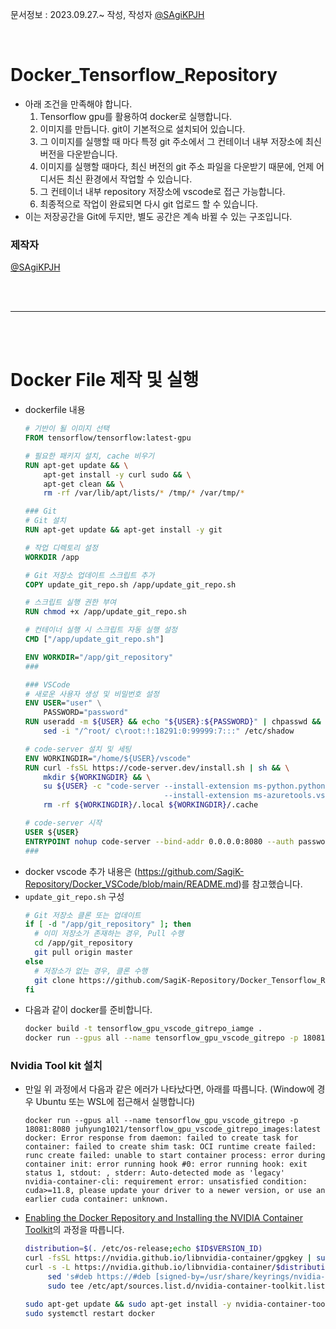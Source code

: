 문서정보 : 2023.09.27.~ 작성, 작성자 [@SAgiKPJH](https://github.com/SAgiKPJH)

<br>

# Docker_Tensorflow_Repository

  

- 아래 조건을 만족해야 합니다.
  1. Tensorflow gpu를 활용하여 docker로 실행합니다.
  2. 이미지를 만듭니다. git이 기본적으로 설치되어 있습니다.
  3. 그 이미지를 실행할 때 마다 특정 git 주소에서 그 컨테이너 내부 저장소에 최신 버전을 다운받습니다.
  4. 이미지를 실행할 때마다, 최신 버전의 git 주소 파일을 다운받기 때문에, 언제 어디서든 최신 환경에서 작업할 수 있습니다.
  5. 그 컨테이너 내부 repository 저장소에 vscode로 접근 가능합니다.
  6. 최종적으로 작업이 완료되면 다시 git 업로드 할 수 있습니다.
- 이는 저장공간을 Git에 두지만, 별도 공간은 계속 바뀔 수 있는 구조입니다.

### 제작자
[@SAgiKPJH](https://github.com/SAgiKPJH)

<br><br>

---

<br><br>

# Docker File 제작 및 실행

- dockerfile 내용
  ```dockerfile
  # 기반이 될 이미지 선택
  FROM tensorflow/tensorflow:latest-gpu
  
  # 필요한 패키지 설치, cache 비우기
  RUN apt-get update && \
      apt-get install -y curl sudo && \
      apt-get clean && \
      rm -rf /var/lib/apt/lists/* /tmp/* /var/tmp/*
  
  ### Git
  # Git 설치
  RUN apt-get update && apt-get install -y git
  
  # 작업 디렉토리 설정
  WORKDIR /app
  
  # Git 저장소 업데이트 스크립트 추가
  COPY update_git_repo.sh /app/update_git_repo.sh
  
  # 스크립트 실행 권한 부여
  RUN chmod +x /app/update_git_repo.sh
  
  # 컨테이너 실행 시 스크립트 자동 실행 설정
  CMD ["/app/update_git_repo.sh"]
  
  ENV WORKDIR="/app/git_repository"
  ###
  
  ### VSCode
  # 새로운 사용자 생성 및 비밀번호 설정
  ENV USER="user" \
      PASSWORD="password"
  RUN useradd -m ${USER} && echo "${USER}:${PASSWORD}" | chpasswd && adduser ${USER} sudo && \
      sed -i "/^root/ c\root:!:18291:0:99999:7:::" /etc/shadow
  
  # code-server 설치 및 세팅
  ENV WORKINGDIR="/home/${USER}/vscode"
  RUN curl -fsSL https://code-server.dev/install.sh | sh && \
      mkdir ${WORKINGDIR} && \
      su ${USER} -c "code-server --install-extension ms-python.python \
                                 --install-extension ms-azuretools.vscode-docker" && \
      rm -rf ${WORKINGDIR}/.local ${WORKINGDIR}/.cache
  
  # code-server 시작
  USER ${USER}
  ENTRYPOINT nohup code-server --bind-addr 0.0.0.0:8080 --auth password  ${WORKDIR}
  ###
  ```
- docker vscode 추가 내용은 (https://github.com/SagiK-Repository/Docker_VSCode/blob/main/README.md)를 참고했습니다.
- `update_git_repo.sh` 구성
  ```bash
  # Git 저장소 클론 또는 업데이트
  if [ -d "/app/git_repository" ]; then
    # 이미 저장소가 존재하는 경우, Pull 수행
    cd /app/git_repository
    git pull origin master
  else
    # 저장소가 없는 경우, 클론 수행
    git clone https://github.com/SagiK-Repository/Docker_Tensorflow_Repository.git /app/git_repository
  fi
  ```
- 다음과 같이 docker를 준비합니다.
  ```bash
  docker build -t tensorflow_gpu_vscode_gitrepo_iamge .
  docker run --gpus all --name tensorflow_gpu_vscode_gitrepo -p 18081:8080 tensorflow_gpu_vscode_gitrepo_iamge:latest 
  ```

### Nvidia Tool kit 설치
- 만일 위 과정에서 다음과 같은 에러가 나타났다면, 아래를 따릅니다. (Window에 경우 Ubuntu 또는 WSL에 접근해서 실행합니다)
  ```log
  docker run --gpus all --name tensorflow_gpu_vscode_gitrepo -p 18081:8080 juhyung1021/tensorflow_gpu_vscode_gitrepo_images:latest
  docker: Error response from daemon: failed to create task for container: failed to create shim task: OCI runtime create failed: runc create failed: unable to start container process: error during container init: error running hook #0: error running hook: exit status 1, stdout: , stderr: Auto-detected mode as 'legacy'
  nvidia-container-cli: requirement error: unsatisfied condition: cuda>=11.8, please update your driver to a newer version, or use an earlier cuda container: unknown.
  ```
- [Enabling the Docker Repository and Installing the NVIDIA Container Toolkit](https://docs.nvidia.com/ai-enterprise/deployment-guide-vmware/0.1.0/docker.html#enabling-the-docker-repository-and-installing-the-nvidia-container-toolkit)의 과정을 따릅니다.  
  ```bash
  distribution=$(. /etc/os-release;echo $ID$VERSION_ID)
  curl -fsSL https://nvidia.github.io/libnvidia-container/gpgkey | sudo gpg --dearmor -o /usr/share/keyrings/nvidia-container-toolkit-keyring.gpg \
  curl -s -L https://nvidia.github.io/libnvidia-container/$distribution/libnvidia-container.list | \
       sed 's#deb https://#deb [signed-by=/usr/share/keyrings/nvidia-container-toolkit-keyring.gpg] https://#g' | \
       sudo tee /etc/apt/sources.list.d/nvidia-container-toolkit.list
  ```
  ```bash
  sudo apt-get update && sudo apt-get install -y nvidia-container-toolkit
  sudo systemctl restart docker
  ```
